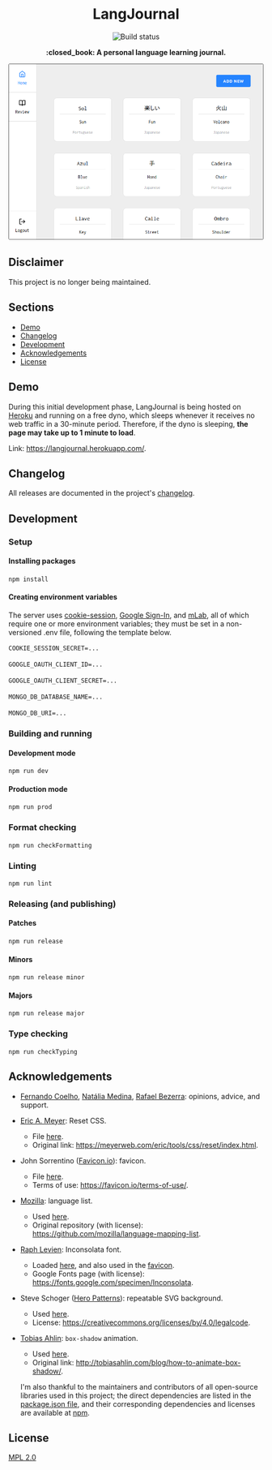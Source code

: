 <h1 align="center">
  LangJournal
</h1>

<p align="center">
  <img
    alt="Build status"
    src="https://img.shields.io/travis/alcar/langjournal/master"
  >
</p>

<p align="center">
  <b>
    :closed_book: A personal language learning journal.
  </b>
</p>

<p align="center">
  <img
    alt="Screenshot of the home page"
    src="./screenshots/home.png"
    width=600
  >
</p>

## Disclaimer

This project is no longer being maintained.

## Sections

- [Demo](#demo)
- [Changelog](#changelog)
- [Development](#development)
- [Acknowledgements](#acknowledgements)
- [License](#license)

## Demo

During this initial development phase, LangJournal is being hosted on [Heroku](https://www.heroku.com/) and running on a free dyno, which sleeps whenever it receives no web traffic in a 30-minute period. Therefore, if the dyno is sleeping, **the page may take up to 1 minute to load**.

Link: https://langjournal.herokuapp.com/.

## Changelog

All releases are documented in the project's [changelog](/CHANGELOG.md).

## Development

### Setup

#### Installing packages

```
npm install
```

#### Creating environment variables

The server uses [cookie-session](https://github.com/expressjs/cookie-session), [Google Sign-In](https://developers.google.com/identity/sign-in/web), and [mLab](https://mlab.com/), all of which require one or more environment variables; they must be set in a non-versioned .env file, following the template below.

```
COOKIE_SESSION_SECRET=...

GOOGLE_OAUTH_CLIENT_ID=...

GOOGLE_OAUTH_CLIENT_SECRET=...

MONGO_DB_DATABASE_NAME=...

MONGO_DB_URI=...
```

### Building and running

#### Development mode

```
npm run dev
```

#### Production mode

```
npm run prod
```

### Format checking

```
npm run checkFormatting
```

### Linting

```
npm run lint
```

### Releasing (and publishing)

#### Patches

```
npm run release
```

#### Minors

```
npm run release minor
```

#### Majors

```
npm run release major
```

### Type checking

```
npm run checkTyping
```

## Acknowledgements

- [Fernando Coelho](https://github.com/omninando), [Natália Medina](https://github.com/ntmedina), [Rafael Bezerra](https://github.com/rnbez): opinions, advice, and support.

- [Eric A. Meyer](https://meyerweb.com/eric/): Reset CSS.

  - File [here](src/server/assets/reset.css).
  - Original link: https://meyerweb.com/eric/tools/css/reset/index.html.

- John Sorrentino ([Favicon.io](https://favicon.io/)): favicon.

  - File [here](src/server/assets/favicon.ico).
  - Terms of use: https://favicon.io/terms-of-use/.

- [Mozilla](https://github.com/mozilla): language list.

  - Used [here](src/consts/language.ts).
  - Original repository (with license): https://github.com/mozilla/language-mapping-list.

- [Raph Levien](https://levien.com/): Inconsolata font.

  - Loaded [here](src/server/assets/global.css), and also used in the [favicon](src/server/assets/favicon.ico).
  - Google Fonts page (with license): https://fonts.google.com/specimen/Inconsolata.

- Steve Schoger ([Hero Patterns](https://www.heropatterns.com/)): repeatable SVG background.

  - Used [here](src/client/components/LoginPage/styles.css).
  - License: https://creativecommons.org/licenses/by/4.0/legalcode.

- [Tobias Ahlin](http://tobiasahlin.com): `box-shadow` animation.

  - Used [here](src/client/components/EntryPreviewList/EntryPreview/Preview/styles.css).
  - Original link: http://tobiasahlin.com/blog/how-to-animate-box-shadow/.

  I'm also thankful to the maintainers and contributors of all open-source libraries used in this project; the direct dependencies are listed in the [package.json file](package.json), and their corresponding dependencies and licenses are available at [npm](https://www.npmjs.com/).

## License

[MPL 2.0](/LICENSE)
